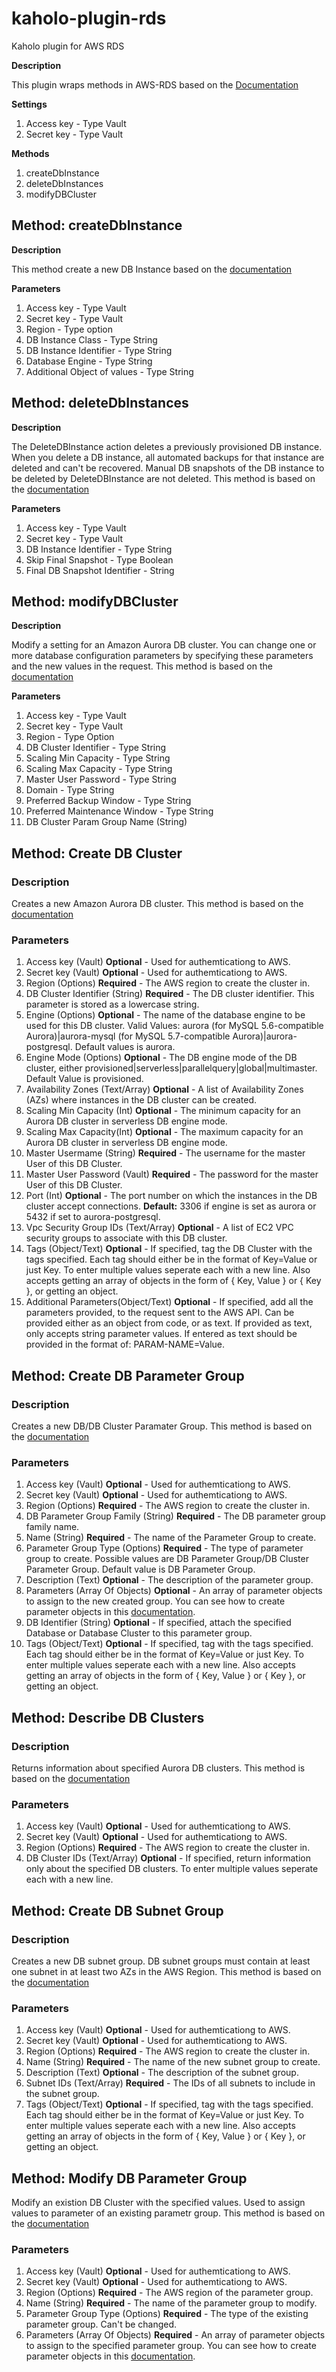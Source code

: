 # kaholo-plugin-rds
Kaholo plugin for AWS RDS

**Description**

This plugin wraps methods in AWS-RDS based on the [Documentation](https://docs.aws.amazon.com/AWSJavaScriptSDK/latest/AWS/RDS.html)

**Settings**

1. Access key - Type Vault
2. Secret key - Type Vault

**Methods**

1. createDbInstance
2. deleteDbInstances
3. modifyDBCluster

## Method: createDbInstance

**Description**

This method create a new DB Instance based on the [documentation](https://docs.aws.amazon.com/AWSJavaScriptSDK/latest/AWS/RDS.html#createDBInstance-property)

**Parameters**
1. Access key - Type Vault
2. Secret key - Type Vault
3. Region - Type option
4. DB Instance Class - Type String
5. DB Instance Identifier - Type String
6. Database Engine - Type String
7. Additional Object of values - Type String

## Method: deleteDbInstances

**Description**

The DeleteDBInstance action deletes a previously provisioned DB instance. When you delete a DB instance, all automated backups for that instance are deleted and can't be recovered. Manual DB snapshots of the DB instance to be deleted by DeleteDBInstance are not deleted.
This method is based on the [documentation](https://docs.aws.amazon.com/AWSJavaScriptSDK/latest/AWS/RDS.html#deleteDBInstance-property)

**Parameters**

1. Access key - Type Vault
2. Secret key - Type Vault
3. DB Instance Identifier - Type String
4. Skip Final Snapshot - Type Boolean
5. Final DB Snapshot Identifier - String

## Method: modifyDBCluster

**Description**

Modify a setting for an Amazon Aurora DB cluster. You can change one or more database configuration parameters by specifying these parameters and the new values in the request.
This method is based on the [documentation](https://docs.aws.amazon.com/AWSJavaScriptSDK/latest/AWS/RDS.html#modifyDBCluster-property)

**Parameters**

1. Access key - Type Vault
2. Secret key - Type Vault
3. Region - Type Option
4. DB Cluster Identifier - Type String
5. Scaling Min Capacity - Type String
6. Scaling Max Capacity - Type String
7. Master User Password - Type String
8. Domain - Type String
9. Preferred Backup Window - Type String
10. Preferred Maintenance Window - Type String
11. DB Cluster Param Group Name (String)

## Method: Create DB Cluster

### Description

Creates a new Amazon Aurora DB cluster.
This method is based on the [documentation](https://docs.aws.amazon.com/AWSJavaScriptSDK/latest/AWS/RDS.html#createDBCluster-property)

### Parameters

1. Access key (Vault) **Optional** - Used for authemticationg to AWS.
2. Secret key (Vault) **Optional** - Used for authemticationg to AWS.
3. Region (Options) **Required** - The AWS region to create the cluster in.
4. DB Cluster Identifier (String) **Required** - The DB cluster identifier. This parameter is stored as a lowercase string. 
5. Engine (Options) **Optional** - The name of the database engine to be used for this DB cluster. Valid Values: aurora (for MySQL 5.6-compatible Aurora)|aurora-mysql (for MySQL 5.7-compatible Aurora)|aurora-postgresql. Default values is aurora.
6. Engine Mode (Options) **Optional** - The DB engine mode of the DB cluster, either provisioned|serverless|parallelquery|global|multimaster. Default Value is provisioned.
7. Availability Zones (Text/Array) **Optional** - A list of Availability Zones (AZs) where instances in the DB cluster can be created.
8. Scaling Min Capacity (Int) **Optional** - The minimum capacity for an Aurora DB cluster in serverless DB engine mode.
9. Scaling Max Capacity(Int) **Optional** - The maximum capacity for an Aurora DB cluster in serverless DB engine mode.
10. Master Usermame (String) **Required** - The username for the master User of this DB Cluster.
11. Master User Password (Vault) **Required** - The password for the master User of this DB Cluster.
12. Port (Int) **Optional** -   The port number on which the instances in the DB cluster accept connections. **Default:** 3306 if engine is set as aurora or 5432 if set to aurora-postgresql.
13. Vpc Security Group IDs (Text/Array) **Optional** - A list of EC2 VPC security groups to associate with this DB cluster.
14. Tags (Object/Text) **Optional** - If specified, tag the DB Cluster with the tags specified. Each tag should either be in the format of Key=Value or just Key. To enter multiple values seperate each with a new line. Also accepts getting an array of objects in the form of { Key, Value } or { Key }, or getting an object.
15. Additional Parameters(Object/Text) **Optional** - If specified, add all the parameters provided, to the request sent to the AWS API. Can be provided either as an object from code, or as text. If provided as text, only accepts string parameter values. If entered as text should be provided in the format of: PARAM-NAME=Value.

## Method: Create DB Parameter Group

### Description

Creates a new DB/DB Cluster Paramater Group.
This method is based on the [documentation](https://docs.aws.amazon.com/AWSJavaScriptSDK/latest/AWS/RDS.html#createDBParameterGroup-property)

### Parameters

1. Access key (Vault) **Optional** - Used for authemticationg to AWS.
2. Secret key (Vault) **Optional** - Used for authemticationg to AWS.
3. Region (Options) **Required** - The AWS region to create the cluster in.
4. DB Parameter Group Family (String) **Required** - The DB parameter group family name. 
5. Name (String) **Required** - The name of the Parameter Group to create.
6. Parameter Group Type (Options) **Required** - The type of parameter group to create. Possible values are DB Parameter Group/DB Cluster Parameter Group. Default value is DB Parameter Group.
7. Description (Text) **Optional** - The description of the parameter group.
8. Parameters (Array Of Objects) **Optional** - An array of parameter objects to assign to the new created group. You can see how to create parameter objects in this [documentation](https://docs.aws.amazon.com/AWSJavaScriptSDK/latest/AWS/RDS.html#createDBParameterGroup-property).
9. DB Identifier (String) **Optional** - If specified, attach the specified Database or Database Cluster to this parameter group.
10. Tags (Object/Text) **Optional** - If specified, tag with the tags specified. Each tag should either be in the format of Key=Value or just Key. To enter multiple values seperate each with a new line. Also accepts getting an array of objects in the form of { Key, Value } or { Key }, or getting an object.

## Method: Describe DB Clusters

### Description

Returns information about specified Aurora DB clusters.
This method is based on the [documentation](https://docs.aws.amazon.com/AWSJavaScriptSDK/latest/AWS/RDS.html#describeDBClusters-property)

### Parameters

1. Access key (Vault) **Optional** - Used for authemticationg to AWS.
2. Secret key (Vault) **Optional** - Used for authemticationg to AWS.
3. Region (Options) **Required** - The AWS region to create the cluster in.
4. DB Cluster IDs (Text/Array) **Optional** - If specified, return information only about the specified DB clusters. To enter multiple values seperate each with a new line.

## Method: Create DB Subnet Group

### Description

Creates a new DB subnet group. DB subnet groups must contain at least one subnet in at least two AZs in the AWS Region.
This method is based on the [documentation](https://docs.aws.amazon.com/AWSJavaScriptSDK/latest/AWS/RDS.html#createDBSubnetGroup-property)

### Parameters

1. Access key (Vault) **Optional** - Used for authemticationg to AWS.
2. Secret key (Vault) **Optional** - Used for authemticationg to AWS.
3. Region (Options) **Required** - The AWS region to create the cluster in.
4. Name (String) **Required** - The name of the new subnet group to create.
5. Description (Text) **Optional** - The description of the subnet group.
6. Subnet IDs (Text/Array) **Required** - The IDs of all subnets to include in the subnet group.
7. Tags (Object/Text) **Optional** - If specified, tag with the tags specified. Each tag should either be in the format of Key=Value or just Key. To enter multiple values seperate each with a new line. Also accepts getting an array of objects in the form of { Key, Value } or { Key }, or getting an object.

## Method: Modify DB Parameter Group

Modify an existion DB Cluster with the specified values. Used to assign values to parameter of an existing parametr group.
This method is based on the [documentation](https://docs.aws.amazon.com/AWSJavaScriptSDK/latest/AWS/RDS.html#modifyDBParameterGroup-property)

### Parameters

1. Access key (Vault) **Optional** - Used for authemticationg to AWS.
2. Secret key (Vault) **Optional** - Used for authemticationg to AWS.
3. Region (Options) **Required** - The AWS region of the parameter group.
4. Name (String) **Required** - The name of the parameter group to modify.
5. Parameter Group Type (Options) **Required** - The type of the existing parameter group. Can't be changed.
6. Parameters (Array Of Objects) **Required** - An array of parameter objects to assign to the specified parameter group. You can see how to create parameter objects in this [documentation](https://docs.aws.amazon.com/AWSJavaScriptSDK/latest/AWS/RDS.html#createDBParameterGroup-property).
